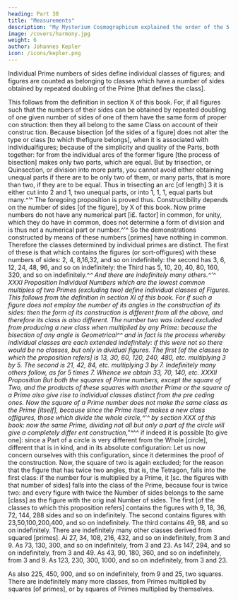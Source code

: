 ```yaml
---
heading: Part 30
title: "Measurements"
description: "My Mysterium Cosmographicum explained the order of the 5 solids in the world"
image: /covers/harmony.jpg
weight: 6
author: Johannes Kepler
icon: /icons/kepler.png
---
```




Individual Prime numbers of sides define individual classes of figures;
and figures are counted as belonging to classes which have a number of sides obtained by repeated doubling of the Prime [that defines the class].


This follows from the definition in section X of this book. For, if all figures
such that the numbers of their sides can be obtained by repeated doubling of
one given number of sides of one of them have the same form of proper con­
struction: then they all belong to the same Class on account of their construc­
tion. Because bisection [of the sides of a figure] does not alter the type or class
[to which thefigure belongs], when it is associated with individualfigures; because
of the simplicity and quality of the Parts, both together: for from the individual
arcs of the former figure [the process of bisection] makes only two parts, which
are equal. But by trisection, or Quinsection, or division into more parts, you
cannot avoid either obtaining unequal parts if there are to be only two of them,
or many parts, that is more than two, if they are to be equal. Thus in trisecting
an arc [of length] 3 it is either cut into 2 and 1, two unequal parts, or into
1, 1, 1, equal parts but many.^‘^
The foregoing proposition is proved thus. Constructibility depends on the
number of sides [of the figure], by X of this book. Now prime numbers do not
have any numerical part [i£. factor] in common, for unity, which they do have
in common, does not determine a form of division and is thus not a numerical
part or number.^'^ So the demonstrations constructed by means of these numbers
[primes] have nothing in common. Therefore the classes determined by individual
primes are distinct. The first of these is that which contains the figures (or
sort-offigures) with these numbers of sides: 2, 4, 8,16,32, and so on indefinitely:
the second has 3, 6, 12, 24, 48, 96, and so on indefinitely: the Third has 5,
10, 20, 40, 80, 160, 320, and so on indefinitely.^*^ And there are indefinitely
many others.^'^
XXXI Proposition
Individual Numbers which are the lowest common multiples of two
Primes (excluding two) define individual classes of Figures.
This follows from the definition in section XI of this book. For if such a figure does not employ the number of its angles in the construction of its sides: then the form of its construction is different from all the above, and therefore
its class is also different. The number two was indeed excluded from producing
a new class when multiplied by any Prime: because the bisection of any angle
is Geometrical^^ and in fact is the process whereby individual classes are each
extended indefinitely: if this were not so there would be no classes, but only in­
dividual figures. The first [of the classes to which the proposition refers] is 13,
30, 60, 120, 240, 480, etc. multiplying 3 by 5. The second is 21, 42, 84, etc.
multiplying 3 by 7. Indefinitely many others follow, as for 5 times 7. Whence
we obtain 33, 70, 140, etc.
XXXII Proposition
But both the squares of Prime numbers, except the square of Two,
and the products of these squares with another Prime or the square
of a Prime also give rise to individual classes distinct from the pre­
ceding ones.
Now the square of a Prime number does not make the same class as the
Prime [itself], because since the Prime itself makes a new class offigures, those
which divide the whole circle,^'^ by section XXX of this book: now the same
Prime, dividing not all but only a part of the circle will give a completely differ­
ent construction,"^*^^ if indeed it is possible [to give one]: since a Part of a circle
is very different from the Whole [circle], different that is in kind, and in its
absolute configuration: Let us now concern ourselves with this configuration,
since it determines the proof of the construction.
Now, the square of two is again excluded; for the reason that the figure that
has twice two angles, that is, the Tetragon, falls into the first class: if the number
four is multiplied by a Prime, it [sc. the figures with that number of sides] falls
into the class of the Prime, because four is twice two: and every figure with
twice the Number of sides belongs to the same [class] as the figure with the orig­
inal Number of sides.
The first [of the classes to which this proposition refers] contains the figures
with 9, 18, 36, 72, 144, 288 sides and so on indefinitely.
The second contains figures with 23,50,100,200,400, and so on indefinitely.
The third contains 49, 98, and so on indefinitely.
There are indefinitely many other classes derived from squared [primes].
Ai 27, 34, 108, 216, 432, and so on indefinitely, from 3 and 9.
As 73, 130, 300, and so on indefinitely, from 3 and 23.
As 147, 294, and so on indefinitely, from 3 and 49.
As 43, 90, 180, 360, and so on indefinitely, from 3 and 9.
As 123, 230, 300, 1000, and so on indefinitely, from 3 and 23.

As also 225, 450, 900, and so on indefinitely, from 9 and 25, two squares.
There are indefinitely many more classes, from Primes multiplied by squares
[of primes], or by squares of Primes multiplied by themselves.

